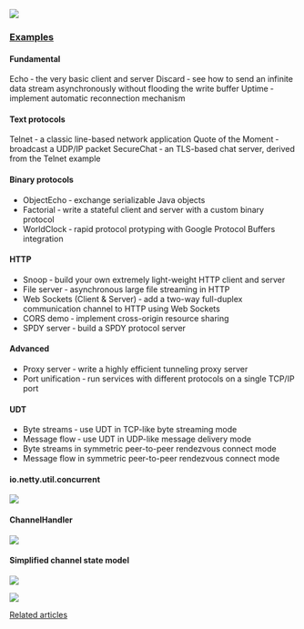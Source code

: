 ![](http://netty.io/images/components.png)

### [Examples](https://github.com/netty/netty/tree/master/example) ###
#### Fundamental ####
Echo ‐ the very basic client and server
Discard ‐ see how to send an infinite data stream asynchronously without flooding the write buffer
Uptime ‐ implement automatic reconnection mechanism
#### Text protocols ####
Telnet ‐ a classic line-based network application
Quote of the Moment ‐ broadcast a UDP/IP packet
SecureChat ‐ an TLS-based chat server, derived from the Telnet example
#### Binary protocols ####
- ObjectEcho ‐ exchange serializable Java objects
- Factorial ‐ write a stateful client and server with a custom binary protocol
- WorldClock ‐ rapid protocol protyping with Google Protocol Buffers integration
#### HTTP ####
- Snoop ‐ build your own extremely light-weight HTTP client and server
- File server ‐ asynchronous large file streaming in HTTP
- Web Sockets (Client & Server) ‐ add a two-way full-duplex communication channel to HTTP using Web Sockets
- CORS demo ‐ implement cross-origin resource sharing
- SPDY server ‐ build a SPDY protocol server
#### Advanced ####
- Proxy server ‐ write a highly efficient tunneling proxy server
- Port unification ‐ run services with different protocols on a single TCP/IP port
#### UDT ####
- Byte streams ‐ use UDT in TCP-like byte streaming mode
- Message flow ‐ use UDT in UDP-like message delivery mode
- Byte streams in symmetric peer-to-peer rendezvous connect mode
- Message flow in symmetric peer-to-peer rendezvous connect mode

#### io.netty.util.concurrent ####
![](https://github-camo.global.ssl.fastly.net/1b1698d52099ec568fc82790efc17bda57325f53/687474703a2f2f696d672e6d6f74642e6b722f756d6c2f676973742f3861366333633437383030333730656538393861)

#### ChannelHandler ####
![](https://github-camo.global.ssl.fastly.net/0086d553376a89a8e55ab1c6658d691737ae8323/687474703a2f2f696d672e6d6f74642e6b722f756d6c2f676973742f3138383234346334623364366230316330313536)

#### Simplified channel state model ####
![](https://github-camo.global.ssl.fastly.net/30d7b1e311e6dacb42caae3ea9e2f9b08aa6a7a0/687474703a2f2f696d672e6d6f74642e6b722f756d6c2f676973742f3433333564363363353330623665316335653265)

![](https://github-camo.global.ssl.fastly.net/e69a25abdf8724dcf9af22fca5d209ca1bda9d4f/687474703a2f2f696d672e6d6f74642e6b722f756d6c2f676973742f3633383235333066373839306239663136343732)

[Related articles](http://netty.io/wiki/related-articles.html)